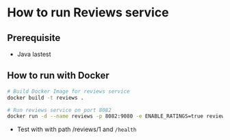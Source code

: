 # How to run Reviews service

## Prerequisite

* Java lastest



## How to run with Docker

```bash
# Build Docker Image for reviews service
docker build -t reviews .

# Run reviews service on port 8082
docker run -d --name reviews -p 8082:9080 -e ENABLE_RATINGS=true reviews
```

* Test with with path /reviews/1 and `/health`